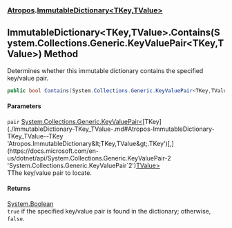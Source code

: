 ### [Atropos](./Atropos.md 'Atropos').[ImmutableDictionary&lt;TKey,TValue&gt;](./ImmutableDictionary-TKey_TValue-.md 'Atropos.ImmutableDictionary&lt;TKey,TValue&gt;')
## ImmutableDictionary&lt;TKey,TValue&gt;.Contains(System.Collections.Generic.KeyValuePair&lt;TKey,TValue&gt;) Method
Determines whether this immutable dictionary contains the specified key/value pair.  
```csharp
public bool Contains(System.Collections.Generic.KeyValuePair<TKey,TValue> pair);
```
#### Parameters
<a name='Atropos-ImmutableDictionary-TKey_TValue--Contains(System-Collections-Generic-KeyValuePair-TKey_TValue-)-pair'></a>
`pair` [System.Collections.Generic.KeyValuePair&lt;](https://docs.microsoft.com/en-us/dotnet/api/System.Collections.Generic.KeyValuePair-2 'System.Collections.Generic.KeyValuePair`2')[TKey](./ImmutableDictionary-TKey_TValue-.md#Atropos-ImmutableDictionary-TKey_TValue--TKey 'Atropos.ImmutableDictionary&lt;TKey,TValue&gt;.TKey')[,](https://docs.microsoft.com/en-us/dotnet/api/System.Collections.Generic.KeyValuePair-2 'System.Collections.Generic.KeyValuePair`2')[TValue](./ImmutableDictionary-TKey_TValue-.md#Atropos-ImmutableDictionary-TKey_TValue--TValue 'Atropos.ImmutableDictionary&lt;TKey,TValue&gt;.TValue')[&gt;](https://docs.microsoft.com/en-us/dotnet/api/System.Collections.Generic.KeyValuePair-2 'System.Collections.Generic.KeyValuePair`2')  
TThe key/value pair to locate.  
  
#### Returns
[System.Boolean](https://docs.microsoft.com/en-us/dotnet/api/System.Boolean 'System.Boolean')  
`true` if the specified key/value pair is found in the dictionary; otherwise, `false`.  
